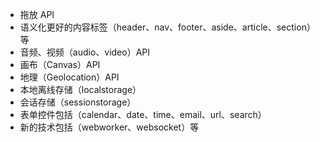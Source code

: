 - 拖放 API
- 语义化更好的内容标签（header、nav、footer、aside、article、section）等
- 音频、视频（audio、video）API
- 画布（Canvas）API
- 地理（Geolocation）API
- 本地离线存储（localstorage）
- 会话存储（sessionstorage）
- 表单控件包括（calendar、date、time、email、url、search）
- 新的技术包括（webworker、websocket）等
